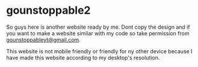 # gounstoppable2
So guys here is another website ready by me. Dont copy the design and if you want to make a website similar with my code so take permission from gounstoppableyt@gmail.com.

This website is not mobile friendly or friendly for ny other device because I have made this website according to my desktop's resolution.

